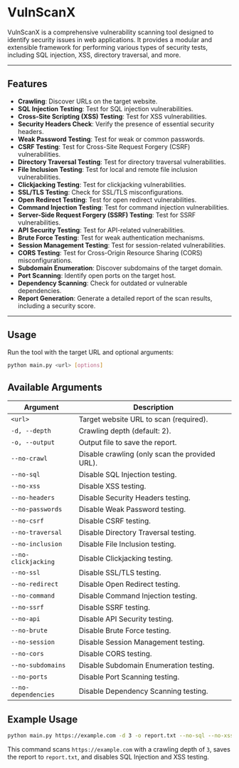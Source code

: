 # VulnScanX

VulnScanX is a comprehensive vulnerability scanning tool designed to identify security issues in web applications. It provides a modular and extensible framework for performing various types of security tests, including SQL injection, XSS, directory traversal, and more.

---

## Features

- **Crawling**: Discover URLs on the target website.
- **SQL Injection Testing**: Test for SQL injection vulnerabilities.
- **Cross-Site Scripting (XSS) Testing**: Test for XSS vulnerabilities.
- **Security Headers Check**: Verify the presence of essential security headers.
- **Weak Password Testing**: Test for weak or common passwords.
- **CSRF Testing**: Test for Cross-Site Request Forgery (CSRF) vulnerabilities.
- **Directory Traversal Testing**: Test for directory traversal vulnerabilities.
- **File Inclusion Testing**: Test for local and remote file inclusion vulnerabilities.
- **Clickjacking Testing**: Test for clickjacking vulnerabilities.
- **SSL/TLS Testing**: Check for SSL/TLS misconfigurations.
- **Open Redirect Testing**: Test for open redirect vulnerabilities.
- **Command Injection Testing**: Test for command injection vulnerabilities.
- **Server-Side Request Forgery (SSRF) Testing**: Test for SSRF vulnerabilities.
- **API Security Testing**: Test for API-related vulnerabilities.
- **Brute Force Testing**: Test for weak authentication mechanisms.
- **Session Management Testing**: Test for session-related vulnerabilities.
- **CORS Testing**: Test for Cross-Origin Resource Sharing (CORS) misconfigurations.
- **Subdomain Enumeration**: Discover subdomains of the target domain.
- **Port Scanning**: Identify open ports on the target host.
- **Dependency Scanning**: Check for outdated or vulnerable dependencies.
- **Report Generation**: Generate a detailed report of the scan results, including a security score.

---

## Usage
Run the tool with the target URL and optional arguments:

```bash
python main.py <url> [options]
```

## Available Arguments

| Argument           | Description                                      |
|-------------------|--------------------------------------------------|
| `<url>`           | Target website URL to scan (required).          |
| `-d, --depth`     | Crawling depth (default: 2).                    |
| `-o, --output`    | Output file to save the report.                 |
| `--no-crawl`      | Disable crawling (only scan the provided URL).   |
| `--no-sql`        | Disable SQL Injection testing.                   |
| `--no-xss`        | Disable XSS testing.                             |
| `--no-headers`    | Disable Security Headers testing.                |
| `--no-passwords`  | Disable Weak Password testing.                   |
| `--no-csrf`       | Disable CSRF testing.                            |
| `--no-traversal`  | Disable Directory Traversal testing.             |
| `--no-inclusion`  | Disable File Inclusion testing.                  |
| `--no-clickjacking` | Disable Clickjacking testing.                 |
| `--no-ssl`        | Disable SSL/TLS testing.                         |
| `--no-redirect`   | Disable Open Redirect testing.                   |
| `--no-command`    | Disable Command Injection testing.               |
| `--no-ssrf`       | Disable SSRF testing.                            |
| `--no-api`        | Disable API Security testing.                    |
| `--no-brute`      | Disable Brute Force testing.                     |
| `--no-session`    | Disable Session Management testing.              |
| `--no-cors`       | Disable CORS testing.                            |
| `--no-subdomains` | Disable Subdomain Enumeration testing.           |
| `--no-ports`      | Disable Port Scanning testing.                   |
| `--no-dependencies` | Disable Dependency Scanning testing.           |

## Example Usage

```bash
python main.py https://example.com -d 3 -o report.txt --no-sql --no-xss
```

This command scans `https://example.com` with a crawling depth of `3`, saves the report to `report.txt`, and disables SQL Injection and XSS testing.

